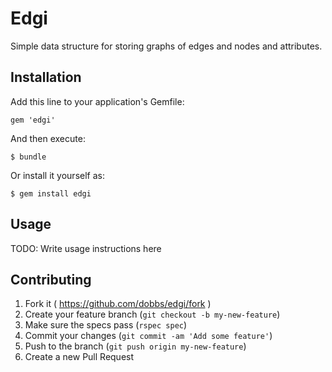 # Edgi

Simple data structure for storing graphs of edges and nodes and attributes.

## Installation

Add this line to your application's Gemfile:

    gem 'edgi'

And then execute:

    $ bundle

Or install it yourself as:

    $ gem install edgi

## Usage

TODO: Write usage instructions here

## Contributing

1. Fork it ( https://github.com/dobbs/edgi/fork )
2. Create your feature branch (`git checkout -b my-new-feature`)
3. Make sure the specs pass (`rspec spec`) 
3. Commit your changes (`git commit -am 'Add some feature'`)
4. Push to the branch (`git push origin my-new-feature`)
5. Create a new Pull Request
